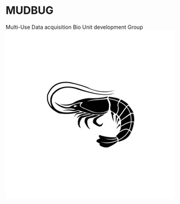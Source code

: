 # MUDBUG
Multi-Use Data acquisition Bio Unit development Group
![alt text](https://github.com/a-s-sharma/MUDBUG/blob/main/mudbugLogo.jpg?raw=true)
